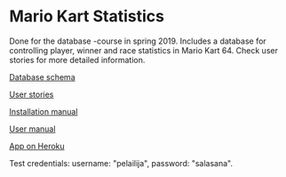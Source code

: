 # Mario Kart Statistics

Done for the database -course in spring 2019. Includes a database for controlling player, winner and race statistics in Mario Kart 64. Check user stories for more detailed information.

[Database schema](https://github.com/saarasat/mariokart-stats/blob/master/documentation/Database%20schema.md)

[User stories](https://github.com/saarasat/mariokart-stats/blob/master/documentation/User%20stories.md)

[Installation manual](https://github.com/saarasat/mariokart-stats/blob/master/documentation/Installation%20manual.md)

[User manual](https://github.com/saarasat/mariokart-stats/blob/master/documentation/User%20manual.md)

[App on Heroku](https://mario-kart-stats.herokuapp.com)

Test credentials: username: "pelailija", password: "salasana". 
